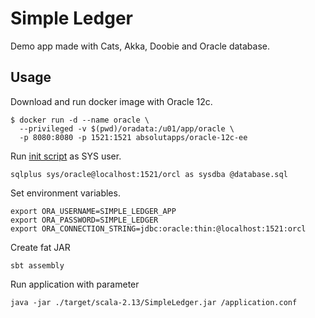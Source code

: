 # Simple Ledger
Demo app made with Cats, Akka, Doobie and Oracle database.

## Usage
Download and run docker image with Oracle 12c.
```
$ docker run -d --name oracle \
  --privileged -v $(pwd)/oradata:/u01/app/oracle \
  -p 8080:8080 -p 1521:1521 absolutapps/oracle-12c-ee 
```
Run [init script](init/database.sql) as SYS user.
```
sqlplus sys/oracle@localhost:1521/orcl as sysdba @database.sql
```

Set environment variables.
```
export ORA_USERNAME=SIMPLE_LEDGER_APP
export ORA_PASSWORD=SIMPLE_LEDGER
export ORA_CONNECTION_STRING=jdbc:oracle:thin:@localhost:1521:orcl
```

Create fat JAR
```
sbt assembly
```

Run application with parameter
```
java -jar ./target/scala-2.13/SimpleLedger.jar /application.conf
```